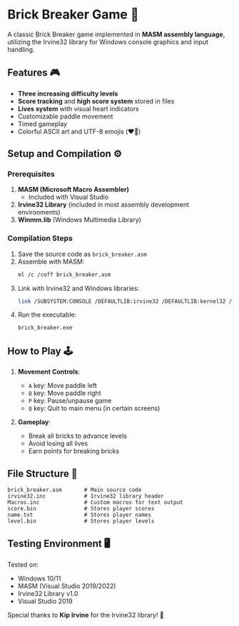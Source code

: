 # Brick Breaker Game 🚀

A classic Brick Breaker game implemented in **MASM assembly language**, utilizing the Irvine32 library for Windows console graphics and input handling.

## Features 🎮

- **Three increasing difficulty levels** 
- **Score tracking** and **high score system** stored in files
- **Lives system** with visual heart indicators
- Customizable paddle movement
- Timed gameplay
- Colorful ASCII art and UTF-8 emojis (❤️🚀)

## Setup and Compilation ⚙️

### Prerequisites
1. **MASM (Microsoft Macro Assembler)**
   - Included with Visual Studio
2. **Irvine32 Library** (included in most assembly development environments)
3. **Winmm.lib** (Windows Multimedia Library)

### Compilation Steps
1. Save the source code as `brick_breaker.asm`
2. Assemble with MASM:
   ```bash
   ml /c /coff brick_breaker.asm
   ```
3. Link with Irvine32 and Windows libraries:
   ```bash
   link /SUBSYSTEM:CONSOLE /DEFAULTLIB:irvine32 /DEFAULTLIB:kernel32 /DEFAULTLIB:user32 /DEFAULTLIB:winmm brick_breaker.obj
   ```
4. Run the executable:
   ```bash
   brick_breaker.exe
   ```

## How to Play 🕹️

1. **Movement Controls**:
   - `A` key: Move paddle left
   - `D` key: Move paddle right
   - `P` key: Pause/unpause game
   - `Q` key: Quit to main menu (in certain screens)

2. **Gameplay**:
   - Break all bricks to advance levels
   - Avoid losing all lives
   - Earn points for breaking bricks


## File Structure 📁

```
brick_breaker.asm       # Main source code
irvine32.inc            # Irvine32 library header
Macros.inc              # Custom macros for text output
score.bin               # Stores player scores
name.txt                # Stores player names
level.bin               # Stores player levels
```

## Testing Environment 🖥️

Tested on:
- Windows 10/11
- MASM (Visual Studio 2019/2022)
- Irvine32 Library v1.0
- Visual Studio 2019



Special thanks to **Kip Irvine** for the Irvine32 library! 💖


